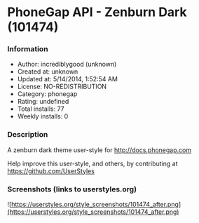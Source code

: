 # PhoneGap API - Zenburn Dark (101474)

### Information
- Author: incrediblygood (unknown)
- Created at: unknown
- Updated at: 5/14/2014, 1:52:54 AM
- License: NO-REDISTRIBUTION
- Category: phonegap
- Rating: undefined
- Total installs: 77
- Weekly installs: 0


### Description
A zenburn dark theme user-style for http://docs.phonegap.com 

Help improve this user-style, and others, by contributing at https://github.com/UserStyles


### Screenshots (links to userstyles.org)
![https://userstyles.org/style_screenshots/101474_after.png](https://userstyles.org/style_screenshots/101474_after.png)


